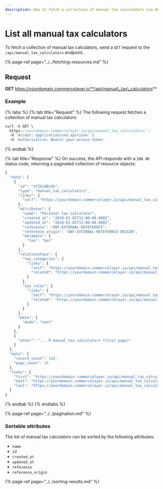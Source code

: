 ```yaml
---
description: How to fetch a collection of manual tax calculators via API
---
```


# List all manual tax calculators

To fetch a collection of manual tax calculators, send a `GET` request to the `/api/manual_tax_calculators` endpoint.

{% page-ref page="../../fetching-resources.md" %}

## Request

**GET** https://yourdomain.commercelayer.io**/api/manual\_tax\_calculators**

### **Example**

{% tabs %}
{% tab title="Request" %}
The following request fetches a collection of manual tax calculators:

```javascript
curl -X GET \
  https://yourdomain.commercelayer.io/api/manual_tax_calculators/ \
  -H 'Accept: application/vnd.api+json' \
  -H 'Authorization: Bearer your-access-token'
```
{% endtab %}

{% tab title="Response" %}
On success, the API responds with a `200 OK` status code, returning a paginated collection of resource objects:

```javascript
{
  "data": [
    {
      "id": "xYZkjABcde",
      "type": "manual_tax_calculators",
      "links": {
        "self": "https://yourdomain.commercelayer.io/api/manual_tax_calculators/xYZkjABcde"
      },
      "attributes": {
        "name": "Personal tax calculator",
        "created_at": "2018-01-01T12:00:00.000Z",
        "updated_at": "2018-01-01T12:00:00.000Z",
        "reference": "ANY-EXTERNAL-REFEFERNCE",
        "reference_origin": "ANY-EXTERNAL-REFEFERNCE-ORIGIN",
        "metadata": {
          "foo": "bar"
        }
      },
      "relationships": {
        "tax_categories": {
          "links": {
            "self": "https://yourdomain.commercelayer.io/api/manual_tax_calculators/xYZkjABcde/relationships/tax_categories",
            "related": "https://yourdomain.commercelayer.io/api/manual_tax_calculators/xYZkjABcde/tax_categories"
          }
        },
        "tax_rules": {
          "links": {
            "self": "https://yourdomain.commercelayer.io/api/manual_tax_calculators/xYZkjABcde/relationships/tax_rules",
            "related": "https://yourdomain.commercelayer.io/api/manual_tax_calculators/xYZkjABcde/tax_rules"
          }
        }
      },
      "meta": {
        "mode": "test"
      }
    },
    {
      "other": "... 9 manual_tax_calculators (first page)"
    }
  ],
  "meta": {
    "record_count": 140,
    "page_count": 14
  },
  "links": {
    "first": "https://yourdomain.commercelayer.io/api/manual_tax_calculators?page[number]=1&page[size]=10",
    "next": "https://yourdomain.commercelayer.io/api/manual_tax_calculators?page[number]=2&page[size]=10",
    "last": "https://yourdomain.commercelayer.io/api/manual_tax_calculators?page[number]=14&page[size]=10"
  }
}
```
{% endtab %}
{% endtabs %}

{% page-ref page="../../pagination.md" %}

### Sortable attributes

The list of manual tax calculators can be sorted by the following attributes:

* `name`
* `id`
* `created_at`
* `updated_at`
* `reference`
* `reference_origin`

{% page-ref page="../../sorting-results.md" %}

